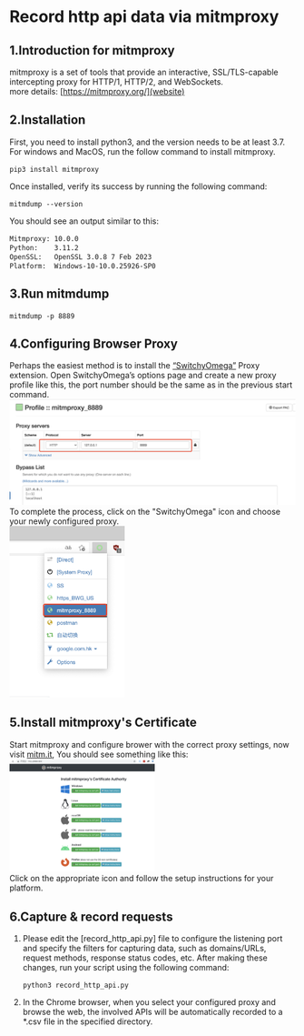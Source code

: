 # Record http api data via mitmproxy

## 1.Introduction for mitmproxy

mitmproxy is a set of tools that provide an interactive, SSL/TLS-capable intercepting proxy for HTTP/1, HTTP/2, and WebSockets.  
more details: [https://mitmproxy.org/](website)

## 2.Installation
First, you need to install python3, and the version needs to be at least 3.7.  
For windows and MacOS, run the follow command to install mitmproxy.
```
pip3 install mitmproxy
```
Once installed, verify its success by running the following command:
```
mitmdump --version
```
You should see an output similar to this:
```
Mitmproxy: 10.0.0
Python:    3.11.2
OpenSSL:   OpenSSL 3.0.8 7 Feb 2023
Platform:  Windows-10-10.0.25926-SP0
```

## 3.Run mitmdump
```
mitmdump -p 8889
```

## 4.Configuring Browser Proxy
Perhaps the easiest method is to install the [“SwitchyOmega”](https://chrome.google.com/webstore/detail/proxy-switchyomega/padekgcemlokbadohgkifijomclgjgif) Proxy extension.
Open SwitchyOmega’s options page and create a new proxy profile like this, the port number should be the same as in the previous start command.  
<img src="images/clip_image001.png" style="zoom:67%;" />
To complete the process, click on the "SwitchyOmega" icon and choose your newly configured proxy.  
<img src="images/clip_image002.png" style="zoom: 33%;" />

## 5.Install mitmproxy's Certificate
Start mitmproxy and configure brower with the correct proxy settings, now visit [mitm.it](http://mitm.it/), You should see something like this:  
<img src="images/clip_image003.png" style="zoom: 25%;" />  
Click on the appropriate icon and follow the setup instructions for your platform.

## 6.Capture & record requests
1. Please edit the [record_http_api.py] file to configure the listening port and specify the filters for capturing data, such as domains/URLs, request methods, response status codes, etc. After making these changes, run your script using the following command:
   ```
   python3 record_http_api.py
   ```
2. In the Chrome browser, when you select your configured proxy and browse the web, the involved APIs will be automatically recorded to a *.csv file in the specified directory.
